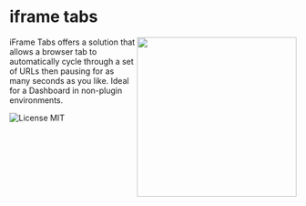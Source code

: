 
# iframe tabs
<img align="right" height="280" src="https://raw.githubusercontent.com/ericklima88/iframe-tabs/master/iframe_tap_logo.png">

iFrame Tabs offers a solution that allows a browser tab to automatically cycle through a set of URLs then pausing for as many seconds as you like. Ideal for a Dashboard in non-plugin environments.

<img align="left" src="https://img.shields.io/badge/License-MIT-yellow.svg" alt="License MIT">



